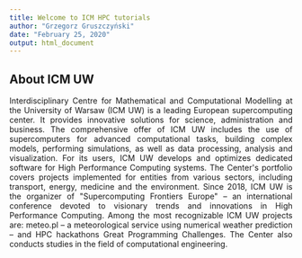 ```yaml
---
title: Welcome to ICM HPC tutorials
author: "Grzegorz Gruszczyński"
date: "February 25, 2020"
output: html_document
---
```


<style>
body {text-align: justify}
</style>

## About ICM UW

Interdisciplinary Centre for Mathematical and Computational Modelling at the University of Warsaw (ICM UW) is a leading European supercomputing center.
It provides innovative solutions for science, administration and business.
The comprehensive offer of ICM UW includes the use of supercomputers for advanced computational tasks, building complex models, performing simulations, as well as data processing, analysis and visualization.
For its users, ICM UW develops and optimizes dedicated software for High Performance Computing systems. The Center's portfolio covers projects implemented for entities from various sectors, including transport, energy, medicine and the environment.
Since 2018, ICM UW is the organizer of "Supercomputing Frontiers Europe" – an international conference devoted to visionary trends and innovations in High Performance Computing.
Among the most recognizable ICM UW projects are: meteo.pl – a meteorological service using numerical weather prediction – and HPC hackathons Great Programming Challenges.
The Center also conducts studies in the field of computational engineering.
